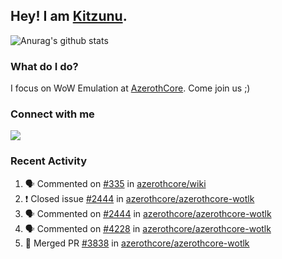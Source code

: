 ## Hey! I am [Kitzunu](https://Github.com/Kitzunu).

![Anurag's github stats](https://github-readme-stats.kitzunu.vercel.app/api?username=Kitzunu&show_icons=true)

### What do I do?

I focus on WoW Emulation at [AzerothCore](https://Github.com/AzerothCore). Come join us ;)

### Connect with me
[![](https://img.shields.io/badge/AzerothCore%20Discord-Connect%20with%20me!-green)](https://discord.com/invite/gkt4y2x)

### Recent Activity

<!--START_SECTION:activity-->
1. 🗣 Commented on [#335](https://github.com/azerothcore/wiki/issues/335) in [azerothcore/wiki](https://github.com/azerothcore/wiki)
2. ❗️ Closed issue [#2444](https://github.com/azerothcore/azerothcore-wotlk/issues/2444) in [azerothcore/azerothcore-wotlk](https://github.com/azerothcore/azerothcore-wotlk)
3. 🗣 Commented on [#2444](https://github.com/azerothcore/azerothcore-wotlk/issues/2444) in [azerothcore/azerothcore-wotlk](https://github.com/azerothcore/azerothcore-wotlk)
4. 🗣 Commented on [#4228](https://github.com/azerothcore/azerothcore-wotlk/issues/4228) in [azerothcore/azerothcore-wotlk](https://github.com/azerothcore/azerothcore-wotlk)
5. 🎉 Merged PR [#3838](https://github.com/azerothcore/azerothcore-wotlk/pull/3838) in [azerothcore/azerothcore-wotlk](https://github.com/azerothcore/azerothcore-wotlk)
<!--END_SECTION:activity-->
